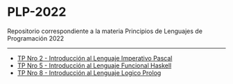 # PLP-2022
Repositorio correspondiente a la materia Principios de Lenguajes de Programación 2022
***
- [TP Nro 2 - Introducción al Lenguaje Imperativo Pascal](https://github.com/mateoValdesolo/PLP-2022/tree/main/TP2)
- [TP Nro 5 - Introducción al Lenguaje Funcional Haskell](https://github.com/mateoValdesolo/PLP-2022/tree/main/TP5)
- [TP Nro 8 - Introducción al Lenguaje Logico Prolog](https://github.com/mateoValdesolo/PLP-2022/tree/main/TP8)
